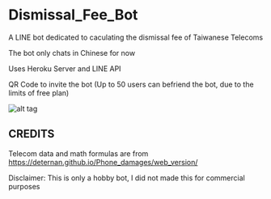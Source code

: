 # Dismissal_Fee_Bot

A LINE bot dedicated to caculating the dismissal fee of Taiwanese Telecoms

The bot only chats in Chinese for now

Uses Heroku Server and LINE API

QR Code to invite the bot (Up to 50 users can befriend the bot, due to the limits of free plan)

![alt tag](https://i.imgur.com/lkFP6Fi.png)

## CREDITS

Telecom data and math formulas are from https://deternan.github.io/Phone_damages/web_version/

Disclaimer: This is only a hobby bot, I did not made this for commercial purposes
